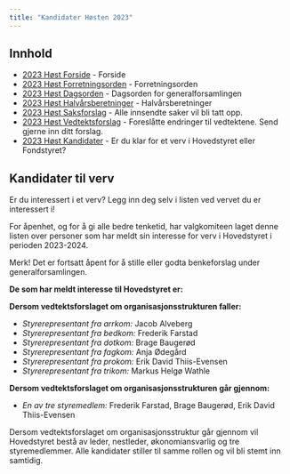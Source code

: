 ```yaml
---
title: "Kandidater Høsten 2023"
---
```


## Innhold  
* [2023 Høst Forside](/generalforsamlingen/genfors2023h)   - Forside
* [2023 Høst Forretningsorden](/generalforsamlingen/genfors2023h/forretningsorden) - Forretningsorden
* [2023 Høst Dagsorden](/generalforsamlingen/genfors2023h/dagsorden) - Dagsorden for generalforsamlingen
* [2023 Høst Halvårsberetninger](/generalforsamlingen/genfors2023h/aarsberetninger) - Halvårsberetninger
* [2023 Høst Saksforslag](/generalforsamlingen/genfors2023h/saksforslag) - Alle innsendte saker vil bli tatt opp.
* [2023 Høst Vedtektsforslag](/generalforsamlingen/genfors2023h/vedtekstforslag) - Foreslåtte endringer til vedtektene. Send gjerne inn ditt forslag.
* [2023 Høst Kandidater](/generalforsamlingen/genfors2023h/valg) - Er du klar for et verv i Hovedstyret eller Fondstyret?


## Kandidater til verv  
Er du interessert i et verv? Legg inn deg selv i listen ved vervet du er interessert i!

For åpenhet, og for å gi alle bedre tenketid, har valgkomiteen laget denne listen over personer som har meldt sin interesse for verv i Hovedstyret i perioden 2023-2024. 

Merk! Det er fortsatt åpent for å stille eller godta benkeforslag under generalforsamlingen.  

**De som har meldt interesse til Hovedstyret er:**

**Dersom vedtektsforslaget om organisasjonsstrukturen faller:**

* *Styrerepresentant fra arrkom:* Jacob Alveberg
* *Styrerepresentant fra bedkom:* Frederik Farstad  
* *Styrerepresentant fra dotkom:* Brage Baugerød 
* *Styrerepresentant fra fagkom:* Anja Ødegård 
* *Styrerepresentant fra prokom:* Erik David Thiis-Evensen
* *Styrerepresentant fra trikom:* Markus Helgø Wathle

**Dersom vedtektsforslaget om organisasjonsstrukturen går gjennom:**

* *En av tre styremedlem:* Frederik Farstad, Brage Baugerød, Erik David Thiis-Evensen

Dersom vedtektsforslaget om organisasjonsstruktur går gjennom vil Hovedstyret bestå av leder, nestleder, økonomiansvarlig og tre styremedlemmer. Alle kandidater stiller til samme rollen og vil bli stemt inn samtidig.